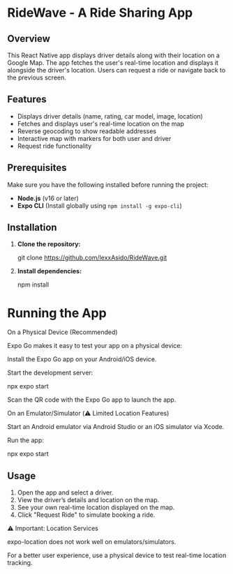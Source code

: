 # RideWave - A Ride Sharing App

## Overview
This React Native app displays driver details along with their location on a Google Map. The app fetches the user's real-time location and displays it alongside the driver's location. Users can request a ride or navigate back to the previous screen.

## Features
- Displays driver details (name, rating, car model, image, location)
- Fetches and displays user's real-time location on the map
- Reverse geocoding to show readable addresses
- Interactive map with markers for both user and driver
- Request ride functionality

## Prerequisites
Make sure you have the following installed before running the project:
- **Node.js** (v16 or later)
- **Expo CLI** (Install globally using `npm install -g expo-cli`)


## Installation

1. **Clone the repository:**
 
   git clone https://github.com/lexxAsido/RideWave.git
   

2. **Install dependencies:**

   npm install
  

# Running the App

On a Physical Device (Recommended)

Expo Go makes it easy to test your app on a physical device:

Install the Expo Go app on your Android/iOS device.

Start the development server:

npx expo start

Scan the QR code with the Expo Go app to launch the app.


On an Emulator/Simulator (⚠️ Limited Location Features)

Start an Android emulator via Android Studio or an iOS simulator via Xcode.

Run the app:

npx expo start



## Usage
1. Open the app and select a driver.
2. View the driver’s details and location on the map.
3. See your own real-time location displayed on the map.
4. Click "Request Ride" to simulate booking a ride.



⚠️ Important: Location Services

expo-location does not work well on emulators/simulators.

For a better user experience, use a physical device to test real-time location tracking.
